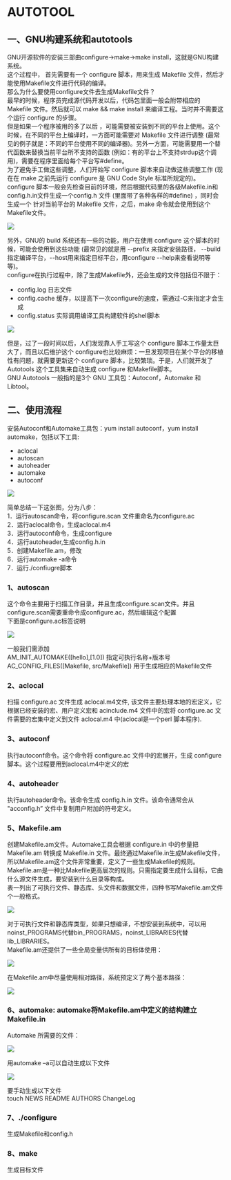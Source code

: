 AUTOTOOL
===

## 一、GNU构建系统和autotools 

GNU开源软件的安装三部曲configure->make->make install，这就是GNU构建系统。  
这个过程中， 首先需要有一个 configure 脚本，用来生成 Makefile 文件，然后才能使用Makefile文件进行代码的编译。  
那么为什么要使用configure文件去生成Makefile文件？  
最早的时候，程序员完成源代码开发以后，代码包里面一般会附带相应的 Makefile 文件。然后就可以 make && make install 来编译工程。当时并不需要这个运行 configure 的步骤。  
但是如果一个程序被用的多了以后 ，可能需要被安装到不同的平台上使用。这个时候，在不同的平台上编译时，一方面可能需要对 Makefile 文件进行调整 (最常见的例子就是：不同的平台使用不同的编译器)。另外一方面，可能需要用一个替代函数来替换当前平台所不支持的函数 (例如：有的平台上不支持strdup这个调用)，需要在程序里面给每个平台写#define。  
为了避免手工做这些调整，人们开始写 configure 脚本来自动做这些调整工作 (现在在 make 之前先运行 configure 是 GNU Code Style 标准所规定的)。  
configure 脚本一般会先检查目前的环境，然后根据代码里的各级Makefile.in和config.h.in文件生成一个config.h 文件 (里面带了各种各样的#define) ，同时会生成一个 针对当前平台的 Makefile 文件，之后，make 命令就会使用到这个 Makefile文件。  

![](https://github.com/KpSimple/autotool/blob/master/picture/makefile.png)

另外，GNU的 build 系统还有一些的功能，用户在使用 configure 这个脚本的时候，可能会使用到这些功能 (最常见的就是用 --prefix 来指定安装路径， --build指定编译平台，--host用来指定目标平台，用configure --help来查看说明等等)。  
configure在执行过程中，除了生成Makefile外，还会生成的文件包括但不限于：
* config.log 日志文件
* config.cache 缓存，以提高下一次configure的速度，需通过-C来指定才会生成
* config.status 实际调用编译工具构建软件的shell脚本

![](https://github.com/KpSimple/autotool/blob/master/picture/makefile2.png)

但是，过了一段时间以后，人们发现靠人手工写这个 configure 脚本工作量太巨大了，而且以后维护这个 configure也比较麻烦：一旦发现项目在某个平台的移植性有问题，就需要更新这个 configure 脚本，比较繁琐。于是，人们就开发了 Autotools 这个工具集来自动生成 configure 和Makefile脚本。  
GNU Autotools 一般指的是3个 GNU 工具包：Autoconf，Automake 和 Libtool。  

## 二、使用流程

安装Autoconf和Automake工具包：yum install autoconf，yum install automake，包括以下工具:  
* aclocal
* autoscan
* autoheader
* automake 
* autoconf

![](https://github.com/KpSimple/autotool/blob/master/picture/autotool.png)

简单总结一下这张图，分为八步：  
1．运行autoscan命令，将configure.scan 文件重命名为configure.ac  
2．运行aclocal命令，生成aclocal.m4  
3．运行autoconf命令，生成configure  
4．运行autoheader,生成config.h.in  
5．创建Makefile.am，修改  
6．运行automake -a命令  
7．运行./confiugre脚本  

### 1、autoscan
这个命令主要用于扫描工作目录，并且生成configure.scan文件。并且configure.scan需要重命令成configure.ac，然后编辑这个配置  
下面是configure.ac标签说明  

![](https://github.com/KpSimple/autotool/blob/master/picture/autoscan.png)

一般我们需添加  
AM_INIT_AUTOMAKE([hello],[1.0]) 指定可执行名称+版本号  
AC_CONFIG_FILES([Makefile, src/Makefile]) 用于生成相应的Makefile文件  

### 2、aclocal
扫描 configure.ac 文件生成 aclocal.m4文件, 该文件主要处理本地的宏定义，它根据已经安装的宏、用户定义宏和 acinclude.m4 文件中的宏将 configure.ac 文件需要的宏集中定义到文件 aclocal.m4 中(aclocal是一个perl 脚本程序).  

### 3、autoconf
执行autoconf命令。这个命令将 configure.ac 文件中的宏展开，生成 configure 脚本。这个过程要用到aclocal.m4中定义的宏  

### 4、autoheader
执行autoheader命令。该命令生成 config.h.in 文件。该命令通常会从 "acconfig.h” 文件中复制用户附加的符号定义。

### 5、Makefile.am
创建Makefile.am文件。Automake工具会根据 configure.in 中的参量把 Makefile.am 转换成 Makefile.in 文件。最终通过Makefile.in生成Makefile文件，所以Makefile.am这个文件非常重要，定义了一些生成Makefile的规则。  
Makefile.am是一种比Makefile更高层次的规则。只需指定要生成什么目标，它由什么源文件生成，要安装到什么目录等构成。  
表一列出了可执行文件、静态库、头文件和数据文件，四种书写Makefile.am文件个一般格式。  

![](https://github.com/KpSimple/autotool/blob/master/picture/Makefile.am.png)

对于可执行文件和静态库类型，如果只想编译，不想安装到系统中，可以用noinst_PROGRAMS代替bin_PROGRAMS，noinst_LIBRARIES代替lib_LIBRARIES。  
Makefile.am还提供了一些全局变量供所有的目标体使用：

![](https://github.com/KpSimple/autotool/blob/master/picture/Makefile.am2.png)

在Makefile.am中尽量使用相对路径，系统预定义了两个基本路径： 

![](https://github.com/KpSimple/autotool/blob/master/picture/Makefile.am3.png)

### 6、automake: automake将Makefile.am中定义的结构建立Makefile.in
Automake 所需要的文件： 

![](https://github.com/KpSimple/autotool/blob/master/picture/automake.png)

用automake –a可以自动生成以下文件  

![](https://github.com/KpSimple/autotool/blob/master/picture/automake2.png)

要手动生成以下文件  
touch NEWS README AUTHORS ChangeLog  

### 7、./configure 
生成Makefile和config.h

### 8、make
生成目标文件


